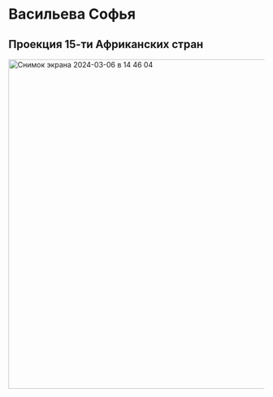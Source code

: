 # Васильева Софья

## Проекция 15-ти Африканских стран

<img width="648" alt="Снимок экрана 2024-03-06 в 14 46 04" src="https://github.com/SofiyaVasileva/flatter_lesson_africa/assets/91559612/8449ac64-ee9f-41fb-accb-220a97b036ea">
